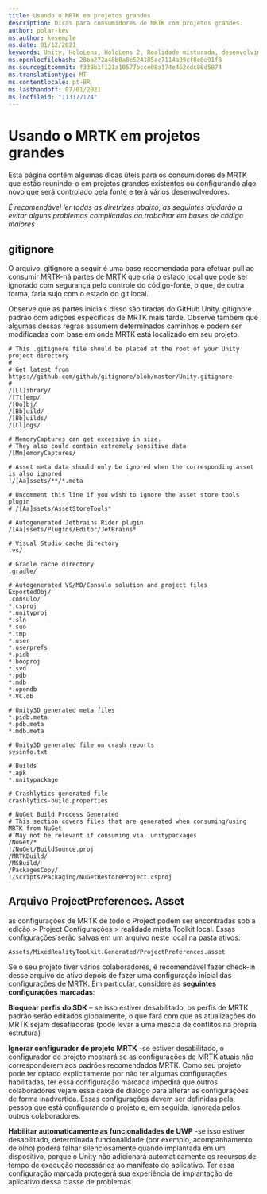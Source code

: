 ```yaml
---
title: Usando o MRTK em projetos grandes
description: Dicas para consumidores de MRTK com projetos grandes.
author: polar-kev
ms.author: kesemple
ms.date: 01/12/2021
keywords: Unity, HoloLens, HoloLens 2, Realidade misturada, desenvolvimento, MRTK,
ms.openlocfilehash: 28ba272a48b0a0c524185ac7114a09cf8e0e91f8
ms.sourcegitcommit: f338b1f121a10577bcce08a174e462cdc86d5874
ms.translationtype: MT
ms.contentlocale: pt-BR
ms.lasthandoff: 07/01/2021
ms.locfileid: "113177124"
---
```

# <a name="using-mrtk-in-large-projects"></a>Usando o MRTK em projetos grandes

Esta página contém algumas dicas úteis para os consumidores de MRTK que estão reunindo-o em projetos grandes existentes ou configurando algo novo que será controlado pela fonte e terá vários desenvolvedores.

*É recomendável ler todas as diretrizes abaixo, as seguintes ajudarão a evitar alguns problemas complicados ao trabalhar em bases de código maiores*

## <a name="gitignore"></a>gitignore

O arquivo. gitignore a seguir é uma base recomendada para efetuar pull ao consumir MRTK-há partes de MRTK que cria o estado local que pode ser ignorado com segurança pelo controle do código-fonte, o que, de outra forma, faria sujo com o estado do git local.

Observe que as partes iniciais disso são tiradas do GitHub Unity. gitignore padrão com adições específicas de MRTK mais tarde. Observe também que algumas dessas regras assumem determinados caminhos e podem ser modificadas com base em onde MRTK está localizado em seu projeto.

```
# This .gitignore file should be placed at the root of your Unity project directory
#
# Get latest from https://github.com/github/gitignore/blob/master/Unity.gitignore
#
/[Ll]ibrary/
/[Tt]emp/
/[Oo]bj/
/[Bb]uild/
/[Bb]uilds/
/[Ll]ogs/

# MemoryCaptures can get excessive in size.
# They also could contain extremely sensitive data
/[Mm]emoryCaptures/

# Asset meta data should only be ignored when the corresponding asset is also ignored
!/[Aa]ssets/**/*.meta

# Uncomment this line if you wish to ignore the asset store tools plugin
# /[Aa]ssets/AssetStoreTools*

# Autogenerated Jetbrains Rider plugin
/[Aa]ssets/Plugins/Editor/JetBrains*

# Visual Studio cache directory
.vs/

# Gradle cache directory
.gradle/

# Autogenerated VS/MD/Consulo solution and project files
ExportedObj/
.consulo/
*.csproj
*.unityproj
*.sln
*.suo
*.tmp
*.user
*.userprefs
*.pidb
*.booproj
*.svd
*.pdb
*.mdb
*.opendb
*.VC.db

# Unity3D generated meta files
*.pidb.meta
*.pdb.meta
*.mdb.meta

# Unity3D generated file on crash reports
sysinfo.txt

# Builds
*.apk
*.unitypackage

# Crashlytics generated file
crashlytics-build.properties

# NuGet Build Process Generated
# This section covers files that are generated when consuming/using MRTK from NuGet
# May not be relevant if consuming via .unitypackages
/NuGet/*
!/NuGet/BuildSource.proj
/MRTKBuild/
/MSBuild/
/PackagesCopy/
!/scripts/Packaging/NuGetRestoreProject.csproj
```

## <a name="projectpreferencesasset-file"></a>Arquivo ProjectPreferences. Asset

as configurações de MRTK de todo o Project podem ser encontradas sob a edição > Project Configurações > realidade mista Toolkit local. Essas configurações serão salvas em um arquivo neste local na pasta ativos:

```
Assets/MixedRealityToolkit.Generated/ProjectPreferences.asset
```

Se o seu projeto tiver vários colaboradores, é recomendável fazer check-in desse arquivo de ativo depois de fazer uma configuração inicial das configurações de MRTK. Em particular, considere as **seguintes configurações marcadas**:

**Bloquear perfis do SDK** – se isso estiver desabilitado, os perfis de MRTK padrão serão editados globalmente, o que fará com que as atualizações do MRTK sejam desafiadoras (pode levar a uma mescla de conflitos na própria estrutura)

**Ignorar configurador de projeto MRTK** -se estiver desabilitado, o configurador de projeto mostrará se as configurações de MRTK atuais não corresponderem aos padrões recomendados MRTK. Como seu projeto pode ter optado explicitamente por não ter algumas configurações habilitadas, ter essa configuração marcada impedirá que outros colaboradores vejam essa caixa de diálogo para alterar as configurações de forma inadvertida. Essas configurações devem ser definidas pela pessoa que está configurando o projeto e, em seguida, ignorada pelos outros colaboradores.

**Habilitar automaticamente as funcionalidades de UWP** -se isso estiver desabilitado, determinada funcionalidade (por exemplo, acompanhamento de olho) poderá falhar silenciosamente quando implantada em um dispositivo, porque o Unity não adicionará automaticamente os recursos de tempo de execução necessários ao manifesto do aplicativo. Ter essa configuração marcada protegerá sua experiência de implantação de aplicativo dessa classe de problemas.
